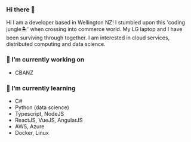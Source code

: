 ### Hi there 👋

<!--
**nmsohn/nmsohn** is a ✨ _special_ ✨ repository because its `README.md` (this file) appears on your GitHub profile.

- 🤔 I’m looking for help with ...
- 💬 Ask me about ...
- 📫 How to reach me: ...
- 😄 Pronouns: ...
- ⚡ Fun fact: ...
### 👯 I’m looking to collaborate on
- 
-->

Hi I am a developer based in Wellington NZ! I stumbled upon this 'coding jungle🏝' when crossing into commerce world. My LG laptop and I have been surviving through together. I am interested in cloud services, distributed computing and data science.

### 🔭 I’m currently working on
- CBANZ

### 🌱 I’m currently learning
- C#
- Python (data science)
- Typescript, NodeJS
- ReactJS, VueJS, AngularJS
- AWS, Azure
- Docker, Linux

